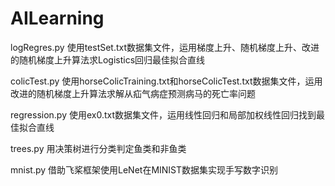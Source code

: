 # AILearning
logRegres.py  使用testSet.txt数据集文件，运用梯度上升、随机梯度上升、改进的随机梯度上升算法求Logistics回归最佳拟合直线

colicTest.py  使用horseColicTraining.txt和horseColicTest.txt数据集文件，运用改进的随机梯度上升算法求解从疝气病症预测病马的死亡率问题

regression.py  使用ex0.txt数据集文件，运用线性回归和局部加权线性回归找到最佳拟合直线

trees.py  用决策树进行分类判定鱼类和非鱼类

mnist.py  借助飞桨框架使用LeNet在MINIST数据集实现手写数字识别
